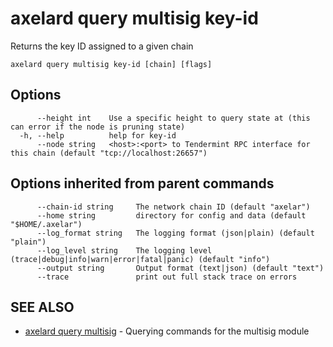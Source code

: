 # axelard query multisig key-id

Returns the key ID assigned to a given chain

```
axelard query multisig key-id [chain] [flags]
```

## Options

```
      --height int    Use a specific height to query state at (this can error if the node is pruning state)
  -h, --help          help for key-id
      --node string   <host>:<port> to Tendermint RPC interface for this chain (default "tcp://localhost:26657")
```

## Options inherited from parent commands

```
      --chain-id string     The network chain ID (default "axelar")
      --home string         directory for config and data (default "$HOME/.axelar")
      --log_format string   The logging format (json|plain) (default "plain")
      --log_level string    The logging level (trace|debug|info|warn|error|fatal|panic) (default "info")
      --output string       Output format (text|json) (default "text")
      --trace               print out full stack trace on errors
```

## SEE ALSO

- [axelard query multisig](/cli-docs/v0_27_0/axelard_query_multisig) - Querying commands for the multisig module
